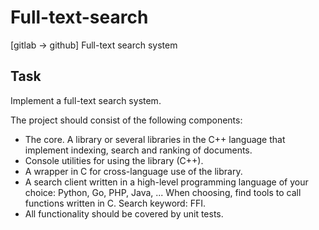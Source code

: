# Full-text-search
[gitlab -> github] Full-text search system

## Task
Implement a full-text search system.

The project should consist of the following components:
* The core. A library or several libraries in the C++ language that implement indexing, search and ranking of documents.
* Console utilities for using the library (C++).
* A wrapper in C for cross-language use of the library.
* A search client written in a high-level programming language of your choice: Python, Go, PHP, Java, ... When choosing, find tools to call functions written in C. Search keyword: FFI.
* All functionality should be covered by unit tests.
